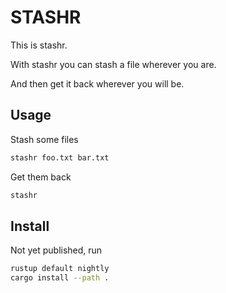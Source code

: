 # STASHR

This is stashr.

With stashr you can stash a file wherever you are.

And then get it back wherever you will be.

## Usage

Stash some files

```bash
stashr foo.txt bar.txt
```

Get them back

```bash
stashr
```

## Install

Not yet published, run

```bash
rustup default nightly
cargo install --path .
```

